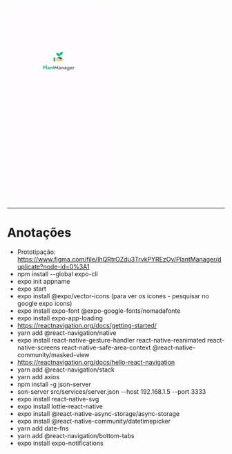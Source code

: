 <img src="gif.gif"><hr>

# Anotações
- Prototipação: https://www.figma.com/file/IhQRtrOZdu3TrvkPYREzOy/PlantManager/duplicate?node-id=0%3A1
- npm install --global expo-cli
- expo init appname
- expo start
- expo install @expo/vector-icons (para ver os icones - pesquisar no google expo icons)
- expo install expo-font @expo-google-fonts/nomadafonte
- expo install expo-app-loading
- https://reactnavigation.org/docs/getting-started/
- yarn add @react-navigation/native
- expo install react-native-gesture-handler react-native-reanimated react-native-screens react-native-safe-area-context @react-native-community/masked-view
- https://reactnavigation.org/docs/hello-react-navigation
- yarn add @react-navigation/stack
- yarn add axios
- npm install -g json-server
- son-server src/services/server.json --host 192.168.1.5 --port 3333
- expo install react-native-svg
- expo install lottie-react-native
- expo install @react-native-async-storage/async-storage
- expo install @react-native-community/datetimepicker
- yarn add date-fns
- yarn add @react-navigation/bottom-tabs
- expo install expo-notifications
